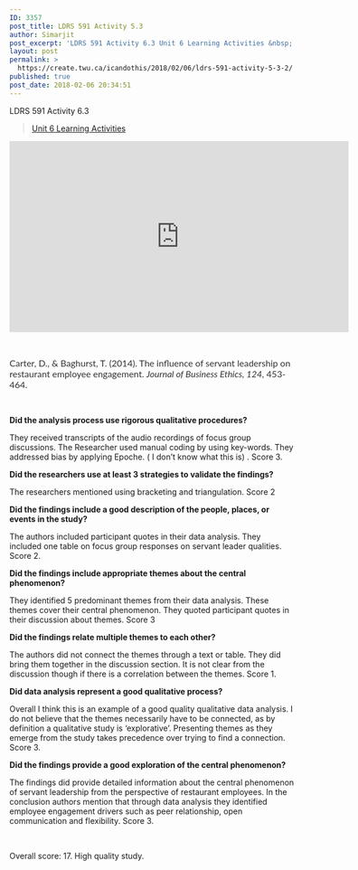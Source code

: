 ```yaml
---
ID: 3357
post_title: LDRS 591 Activity 5.3
author: Simarjit
post_excerpt: 'LDRS 591 Activity 6.3 Unit 6 Learning Activities &nbsp; Carter, D., &amp; Baghurst, T. (2014). The influence of servant leadership on restaurant employee engagement. Journal of Business Ethics, 124, 453-464. &nbsp; Did the analysis process use rigorous qualitative procedures? They received transcripts of the audio recordings of focus group discussions. The Researcher used manual coding [&hellip;]'
layout: post
permalink: >
  https://create.twu.ca/icandothis/2018/02/06/ldrs-591-activity-5-3-2/
published: true
post_date: 2018-02-06 20:34:51
---
```

LDRS 591 Activity 6.3

<blockquote class="wp-embedded-content" data-secret="oiKZ9Lrwce"><a href="https://create.twu.ca/ldrs591-sp18/unit-6-learning-activities/">Unit 6 Learning Activities</a></p></blockquote>



<iframe class="wp-embedded-content" sandbox="allow-scripts" security="restricted" src="https://create.twu.ca/ldrs591-sp18/unit-6-learning-activities/embed/#?secret=oiKZ9Lrwce" data-secret="oiKZ9Lrwce" width="600" height="338" title="&#8220;Unit 6 Learning Activities&#8221; &#8212; Leadership 591: Scholarly Inquiry" frameborder="0" marginwidth="0" marginheight="0" scrolling="no"></iframe>

&nbsp;

<span style="float: none;background-color: transparent;color: #333333;cursor: text;font-family: 'Lato',Helvetica,sans-serif;font-size: 16px;font-style: normal;font-variant: normal;font-weight: 400;letter-spacing: normal;text-align: left;text-decoration: none;text-indent: 0px">Carter, D., &amp; Baghurst, T. (2014). The influence of servant leadership on restaurant employee engagement. <em>Journal of Business Ethics, 124,</em> 453-464.</span>

&nbsp;

<strong>Did the analysis process use rigorous qualitative procedures?</strong>

They received transcripts of the audio recordings of focus group discussions. The Researcher used manual coding by using key-words. They addressed bias by applying Epoche. ( I don&#8217;t know what this is) . Score 3.

<strong>Did the researchers use at least 3 strategies to validate the findings?</strong>

The researchers mentioned using bracketing and triangulation. Score 2

<strong>Did the findings include a good description of the people, places, or events in the study?</strong>

The authors included participant quotes in their data analysis. They included one table on focus group responses on servant leader qualities. Score 2.

<strong>Did the findings include appropriate themes about the central phenomenon? </strong>

They identified 5 predominant themes from their data analysis. These themes cover their central phenomenon. They quoted participant quotes in their discussion about themes. Score 3

<strong>Did the findings relate multiple themes to each other?</strong>

The authors did not connect the themes through a text or table. They did bring them together in the discussion section. It is not clear from the discussion though if there is a correlation between the themes. Score 1.

<strong>Did data analysis represent a good qualitative process?</strong>

Overall I think this is an example of a good quality qualitative data analysis. I do not believe that the themes necessarily have to be connected, as by definition a qualitative study is &#8216;explorative&#8217;. Presenting themes as they emerge from the study takes precedence over trying to find a connection. Score 3.

<strong>Did the findings provide a good exploration of the central phenomenon? </strong>

The findings did provide detailed information about the central phenomenon of servant leadership from the perspective of restaurant employees. In the conclusion authors mention that through data analysis they identified employee engagement drivers such as peer relationship, open communication and flexibility. Score 3.

&nbsp;

Overall score: 17. High quality study.

&nbsp;
